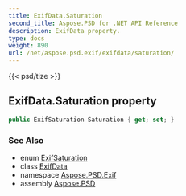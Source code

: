 ```yaml
---
title: ExifData.Saturation
second_title: Aspose.PSD for .NET API Reference
description: ExifData property. 
type: docs
weight: 890
url: /net/aspose.psd.exif/exifdata/saturation/
---
```

{{< psd/tize >}}
## ExifData.Saturation property

```csharp
public ExifSaturation Saturation { get; set; }
```

### See Also

* enum [ExifSaturation](../../../aspose.psd.exif.enums/exifsaturation/)
* class [ExifData](../)
* namespace [Aspose.PSD.Exif](../../exifdata/)
* assembly [Aspose.PSD](../../../)


